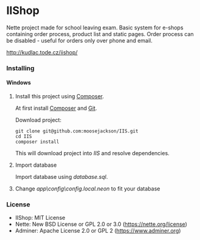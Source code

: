 # IIShop
Nette project made for school leaving exam. Basic system for e-shops containing order process, product list and static pages. Order process can be disabled - useful for orders only over phone and email.

http://kudlac.tode.cz/iishop/

### Installing
#### Windows
1. Install this project using [Composer](https://getcomposer.org/).

   At first install [Composer](https://getcomposer.org/) and [Git](https://git-scm.com/).

   Download project:
   ```
   git clone git@github.com:moosejackson/IIS.git
   cd IIS
   composer install
   ```

   This will download project into *IIS* and resolve dependencies.

2. Import database

   Import database using *database.sql*.

3. Change *app\config\config.local.neon*  to fit your database

### License
- IIShop: MIT License
- Nette: New BSD License or GPL 2.0 or 3.0 (https://nette.org/license)
- Adminer: Apache License 2.0 or GPL 2 (https://www.adminer.org)
